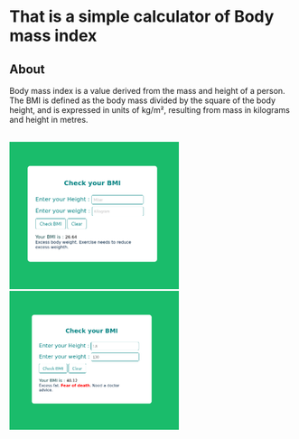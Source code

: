 <h1>That is a simple calculator of Body mass index</h1>

<h2>About</h2>
<p>Body mass index is a value derived from the mass and height of a person. The BMI is defined as the body mass divided by the square of the body height, and is expressed in units of kg/m², resulting from mass in kilograms and height in metres. </p>

<br>
<img
  src="assets/img1.png"
  alt="Alt text"
  title="Optional title"
  style="display: inline-block; margin: 0 auto; max-width: 300px">
<br>
<img
src="assets/img2.png"
alt="Alt text"
title="Optional title"
style="display: inline-block; margin: 0 auto; max-width: 300px">